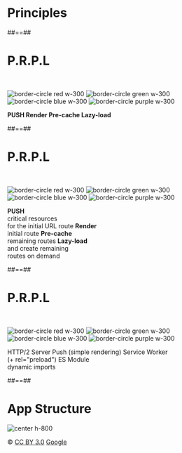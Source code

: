 <!-- .slide: class="transition-white fire-bg-blue fire-specific-slide" data-background="css/theme/legacy/images/background_blue.png" -->

# Principles

##==##

<!-- .slide: class="flex-row"-->

# P.R.P.L

<br>

![border-circle red w-300](./assets/images/PRPL/push.png)
![border-circle green w-300](./assets/images/PRPL/render.svg)
![border-circle blue w-300](./assets/images/PRPL/precache.png)
![border-circle purple w-300](./assets/images/PRPL/lazy.png)

<p>
<span class="center" style="font-weight:bold"> PUSH </span>
<span class="center" style="font-weight:bold"> Render </span>
<span class="center" style="font-weight:bold"> Pre-cache </span>
<span class="center" style="font-weight:bold"> Lazy-load </span>
</p>

##==##

<!-- .slide: class="flex-row"-->

# P.R.P.L

<br>

![border-circle red w-300](./assets/images/PRPL/push.png)
![border-circle green w-300](./assets/images/PRPL/render.svg)
![border-circle blue w-300](./assets/images/PRPL/precache.png)
![border-circle purple w-300](./assets/images/PRPL/lazy.png)

<p>
<span class="center"><span style="font-weight:bold">PUSH </span> <br/> critical resources <br/> for the initial URL route</span>
<span class="center"><span style="font-weight:bold">Render</span><br/> initial route</span>
<span class="center"><span style="font-weight:bold">Pre-cache</span><br/> remaining routes</span>
<span class="center"><span style="font-weight:bold">Lazy-load</span><br/> and create remaining <br/> routes on demand</span>
</p>

##==##

<!-- .slide: class="flex-row"-->

# P.R.P.L

<br>

![border-circle red w-300](./assets/images/PRPL/push.png)
![border-circle green w-300](./assets/images/PRPL/render.svg)
![border-circle blue w-300](./assets/images/PRPL/precache.png)
![border-circle purple w-300](./assets/images/PRPL/lazy.png)

<p>
<span class="center">HTTP/2 Server Push</span>
<span class="center">(simple rendering)</span>
<span class="center">Service Worker<br>(+ rel="preload")</span>
<span class="center">ES Module<br>dynamic imports</span>
</p>

##==##

# App Structure

![center h-800](./assets/images/PRPL/app-build-components.png)

© [CC BY 3.0](https://creativecommons.org/licenses/by/3.0/) [Google](https://developers.google.com/web/fundamentals/performance/prpl-pattern/)
<!-- .element class="copyright" -->

